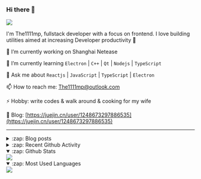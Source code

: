 ### Hi there 👋

![](https://komarev.com/ghpvc/?username=1111mp&color=green)

I'm The1111mp, fullstack developer with a focus on frontend. I love building utilities aimed at increasing Developer productivity 🙌

🔭 I’m currently working on Shanghai Netease

🌱 I’m currently learning `Electron` | `C++` | `Qt` | `Nodejs` | `TypeScript`

💬 Ask me about `Reactjs` | `JavaScript` | `TypeScript` | `Electron`

📫 How to reach me: <a href="mailto:The1111mp@outlook.com">The1111mp@outlook.com</a>

⚡ Hobby: write codes & walk around & cooking for my wife

📖 Blog: [https://juejin.cn/user/1248673297886535](https://juejin.cn/user/1248673297886535)

***

<details>
  <summary>:zap: Blog posts</summary>

  - [使用 nvm-desktop 轻松安装和管理多个 node 版本](https://juejin.cn/post/7267791228872179727)
  - [Electron 中集成 SQLite3 数据库的最佳实践](https://juejin.cn/post/7202807471881306172)
  - [从0开发IM，单聊群聊在线离线消息以及消息的已读未读功能](https://juejin.cn/post/7202583557751865401)
  - [Electron（网页）中实现接近微信消息发送体验的消息输入框及界面](https://juejin.cn/post/7252505446396575781)
  - [Qt中基于QWebEngineView和QWebChannel实现与web的交互](https://juejin.cn/post/7238423148555501629)
</details>

<details>
  <summary>:zap: Recent Github Activity</summary>

  <!--START_SECTION:activity-->
1. 🔒 Closed issue [#15](https://github.com/1111mp/nvm-desktop/issues/15) in [1111mp/nvm-desktop](https://github.com/1111mp/nvm-desktop)
2. 🗣 Commented on [#15](https://github.com/1111mp/nvm-desktop/issues/15#issuecomment-1818505955) in [1111mp/nvm-desktop](https://github.com/1111mp/nvm-desktop)
3. 🗣 Commented on [#16](https://github.com/1111mp/nvm-desktop/issues/16#issuecomment-1818245092) in [1111mp/nvm-desktop](https://github.com/1111mp/nvm-desktop)
4. 🔒 Closed issue [#16](https://github.com/1111mp/nvm-desktop/issues/16) in [1111mp/nvm-desktop](https://github.com/1111mp/nvm-desktop)
5. 🗣 Commented on [#12](https://github.com/1111mp/nvm-desktop/issues/12#issuecomment-1818244630) in [1111mp/nvm-desktop](https://github.com/1111mp/nvm-desktop)
6. 🔒 Closed issue [#12](https://github.com/1111mp/nvm-desktop/issues/12) in [1111mp/nvm-desktop](https://github.com/1111mp/nvm-desktop)
7. 🗣 Commented on [#17](https://github.com/1111mp/nvm-desktop/issues/17#issuecomment-1818244184) in [1111mp/nvm-desktop](https://github.com/1111mp/nvm-desktop)
8. 🔒 Closed issue [#17](https://github.com/1111mp/nvm-desktop/issues/17) in [1111mp/nvm-desktop](https://github.com/1111mp/nvm-desktop)
9. 🔒 Closed issue [#19](https://github.com/1111mp/nvm-desktop/issues/19) in [1111mp/nvm-desktop](https://github.com/1111mp/nvm-desktop)
10. 🗣 Commented on [#19](https://github.com/1111mp/nvm-desktop/issues/19#issuecomment-1818243465) in [1111mp/nvm-desktop](https://github.com/1111mp/nvm-desktop)
  <!--END_SECTION:activity-->
</details>

<details open>
  <summary>:zap: Github Stats</summary>

  <img align="center" src="https://github-readme-stats-sigma-five.vercel.app/api?username=1111mp&show_icons=true&hide_border=true&theme=gruvbox" />
</details>

<details open>
  <summary>:zap: Most Used Languages</summary>

  <img align="center" src="https://github-readme-stats-sigma-five.vercel.app/api/top-langs/?username=1111mp&layout=compact&show_icons=true&hide_border=true&theme=gruvbox" />
</details>


<!--
**1111mp/1111mp** is a ✨ _special_ ✨ repository because its `README.md` (this file) appears on your GitHub profile.

Here are some ideas to get you started:

- 🔭 I’m currently working on ...
- 🌱 I’m currently learning ...
- 👯 I’m looking to collaborate on ...
- 🤔 I’m looking for help with ...
- 💬 Ask me about ...
- 📫 How to reach me: ...
- 😄 Pronouns: ...
- ⚡ Fun fact: ...
-->
